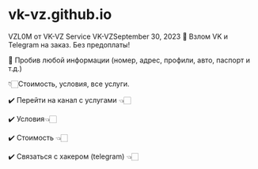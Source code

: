 # vk-vz.github.io
VZL0M от VK-VZ Service
VK-VZSeptember 30, 2023
🔰 Взлом VK и Telegram на заказ. Без предоплаты!

🔰 Пробив любой информации (номер, адрес, профили, авто, паспорт и т.д.)

👇🏻Стоимость, условия, все услуги.

✔️ Перейти на канал с услугами 👈🏻

✔️ Условия👈🏻

✔️ Стоимость 👈🏻

✔️ Связаться с хакером (telegram) 👈🏻


